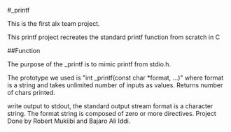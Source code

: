 #_printf

This is the first alx team project.

This printf project recreates the standard printf function from scratch in C

##Function

The purpose of the _printf is to mimic printf from stdio.h.

The prototype we used is "int _printf(const char *format, ...)" where format is a string and takes unlimited number of inputs as values. Returns number of chars printed.

write output to stdout, the standard output stream format is a character string. The format string is composed of zero or more directives.
Project Done by Robert Mukiibi and Bajaro Ali Iddi.
